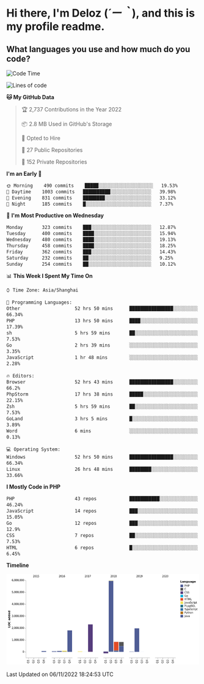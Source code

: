 # **Hi there, I'm Deloz (*´ー｀*), and this is my profile readme.**
<!--  [![Profile views](https://gpvc.arturio.dev/dank-del)](https://github.com/dank-del) -->
## **What languages you use and how much do you code?**

<!--START_SECTION:waka-->
![Code Time](http://img.shields.io/badge/Code%20Time-253%20hrs%201%20min-blue)

![Lines of code](https://img.shields.io/badge/From%20Hello%20World%20I%27ve%20Written-14%20Million%20lines%20of%20code-blue)

**🐱 My GitHub Data** 

> 🏆 2,737 Contributions in the Year 2022
 > 
> 📦 2.8 MB Used in GitHub's Storage 
 > 
> 💼 Opted to Hire
 > 
> 📜 27 Public Repositories 
 > 
> 🔑 152 Private Repositories  
 > 
**I'm an Early 🐤** 

```text
🌞 Morning    490 commits    █████░░░░░░░░░░░░░░░░░░░░   19.53% 
🌆 Daytime    1003 commits   ██████████░░░░░░░░░░░░░░░   39.98% 
🌃 Evening    831 commits    ████████░░░░░░░░░░░░░░░░░   33.12% 
🌙 Night      185 commits    █░░░░░░░░░░░░░░░░░░░░░░░░   7.37%

```
📅 **I'm Most Productive on Wednesday** 

```text
Monday       323 commits    ███░░░░░░░░░░░░░░░░░░░░░░   12.87% 
Tuesday      400 commits    ████░░░░░░░░░░░░░░░░░░░░░   15.94% 
Wednesday    480 commits    ████░░░░░░░░░░░░░░░░░░░░░   19.13% 
Thursday     458 commits    ████░░░░░░░░░░░░░░░░░░░░░   18.25% 
Friday       362 commits    ███░░░░░░░░░░░░░░░░░░░░░░   14.43% 
Saturday     232 commits    ██░░░░░░░░░░░░░░░░░░░░░░░   9.25% 
Sunday       254 commits    ██░░░░░░░░░░░░░░░░░░░░░░░   10.12%

```


📊 **This Week I Spent My Time On** 

```text
⌚︎ Time Zone: Asia/Shanghai

💬 Programming Languages: 
Other                    52 hrs 50 mins      ████████████████░░░░░░░░░   66.34% 
PHP                      13 hrs 50 mins      ████░░░░░░░░░░░░░░░░░░░░░   17.39% 
sh                       5 hrs 59 mins       ██░░░░░░░░░░░░░░░░░░░░░░░   7.53% 
Go                       2 hrs 39 mins       ░░░░░░░░░░░░░░░░░░░░░░░░░   3.35% 
JavaScript               1 hr 48 mins        ░░░░░░░░░░░░░░░░░░░░░░░░░   2.28%

🔥 Editors: 
Browser                  52 hrs 43 mins      ████████████████░░░░░░░░░   66.2% 
PhpStorm                 17 hrs 38 mins      █████░░░░░░░░░░░░░░░░░░░░   22.15% 
Zsh                      5 hrs 59 mins       ██░░░░░░░░░░░░░░░░░░░░░░░   7.53% 
GoLand                   3 hrs 5 mins        █░░░░░░░░░░░░░░░░░░░░░░░░   3.89% 
Word                     6 mins              ░░░░░░░░░░░░░░░░░░░░░░░░░   0.13%

💻 Operating System: 
Windows                  52 hrs 50 mins      ████████████████░░░░░░░░░   66.34% 
Linux                    26 hrs 48 mins      ████████░░░░░░░░░░░░░░░░░   33.66%

```

**I Mostly Code in PHP** 

```text
PHP                      43 repos            ███████████░░░░░░░░░░░░░░   46.24% 
JavaScript               14 repos            ███░░░░░░░░░░░░░░░░░░░░░░   15.05% 
Go                       12 repos            ███░░░░░░░░░░░░░░░░░░░░░░   12.9% 
CSS                      7 repos             ██░░░░░░░░░░░░░░░░░░░░░░░   7.53% 
HTML                     6 repos             █░░░░░░░░░░░░░░░░░░░░░░░░   6.45%

```


**Timeline**

![Chart not found](https://raw.githubusercontent.com/deloz/deloz/main/charts/bar_graph.png) 


 Last Updated on 06/11/2022 18:24:53 UTC
<!--END_SECTION:waka-->
